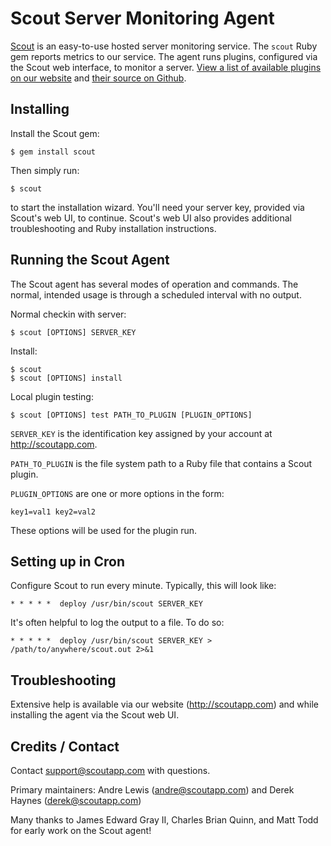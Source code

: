 # Scout Server Monitoring Agent

[Scout](https://scoutapp.com) is an easy-to-use hosted server monitoring service. The `scout` Ruby gem reports metrics to our service. The agent runs plugins, configured via the Scout web interface, to monitor a server. [View a list of available plugins on our website](https://scoutapp.com/plugin_urls) and [their source on Github](http://github.com/highgroove/scout-plugins). 

## Installing

Install the Scout gem:

    $ gem install scout

Then simply run:

    $ scout

to start the installation wizard. You'll need your server key, provided via Scout's web UI, to continue. Scout's web UI also provides additional troubleshooting and Ruby installation instructions.

## Running the Scout Agent

The Scout agent has several modes of operation and commands.  The normal, intended usage is through a scheduled interval with no output.

Normal checkin with server:

    $ scout [OPTIONS] SERVER_KEY

Install:

    $ scout
    $ scout [OPTIONS] install

Local plugin testing:

    $ scout [OPTIONS] test PATH_TO_PLUGIN [PLUGIN_OPTIONS]


`SERVER_KEY` is the identification key assigned by your account at http://scoutapp.com.

`PATH_TO_PLUGIN` is the file system path to a Ruby file that contains a Scout plugin.

`PLUGIN_OPTIONS` are one or more options in the form:

    key1=val1 key2=val2
    
These options will be used for the plugin run.

## Setting up in Cron

Configure Scout to run every minute. Typically, this will look like:

    * * * * *  deploy /usr/bin/scout SERVER_KEY

It's often helpful to log the output to a file. To do so:

    * * * * *  deploy /usr/bin/scout SERVER_KEY > /path/to/anywhere/scout.out 2>&1
    
## Troubleshooting

Extensive help is available via our website (http://scoutapp.com) and while installing the agent via the Scout web UI.

## Credits / Contact

Contact support@scoutapp.com with questions.

Primary maintainers: Andre Lewis (andre@scoutapp.com) and Derek Haynes (derek@scoutapp.com)

Many thanks to James Edward Gray II, Charles Brian Quinn, and Matt Todd for early work on the Scout agent!
